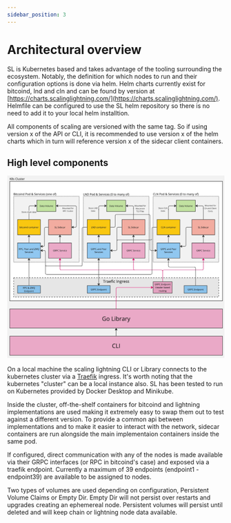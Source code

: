 ```yaml
---
sidebar_position: 3
---
```


# Architectural overview

SL is Kubernetes based and takes advantage of the tooling surrounding the ecosystem. Notably, the definition for which nodes to run and their configuration options is done via helm. Helm charts currently exist for bitcoind, lnd and cln and can be found by version at [https://charts.scalinglightning.com/](https://charts.scalinglightning.com/). Helmfile can be configured to use the SL helm repository so there is no need to add it to your local helm installtion.

All components of scaling are versioned with the same tag. So if using version x of the API or CLI, it is recommended to use version x of the helm charts which in turn will reference version x of the sidecar client containers.

## High level components

![SL Architecture](./img/SLArchitecture.jpeg)

On a local machine the scaling lightning CLI or Library connects to the kubernetes cluster via a [Traefik](https://traefik.io/traefik/) ingress. It's worth noting that the kubernetes "cluster" can be a local instance also. SL has been tested to run on Kubernetes provided by Docker Desktop and Minikube.

Inside the cluster, off-the-shelf containers for bitcoind and lightning implementations are used making it extremely easy to swap them out to test against a different version. To provide a common api between implementations and to make it easier to interact with the network, sidecar containers are run alongside the main implementaion containers inside the same pod.

If configured, direct communication with any of the nodes is made available via their GRPC interfaces (or RPC in bitcoind's case) and exposed via a traefik endpoint. Currently a maximum of 39 endpoints (endpoint1 - endpoint39) are available to be assigned to nodes.

Two types of volumes are used depending on configuration, Persistent Volume Claims or Empty Dir. Empty Dir will not persist over restarts and upgrades creating an ephemereal node. Persistent volumes will persist until deleted and will keep chain or lightning node data available.
